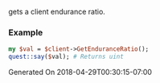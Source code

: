 gets a client endurance ratio.
### Example

```perl
my $val = $client->GetEnduranceRatio();
quest::say($val); # Returns uint
```


Generated On 2018-04-29T00:30:15-07:00